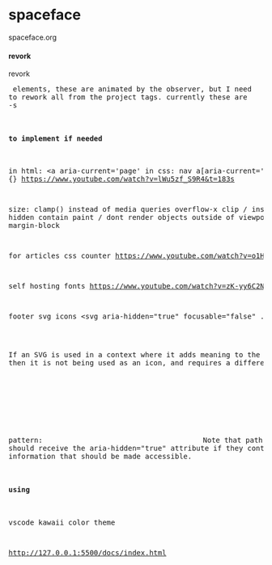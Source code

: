 # spaceface
spaceface.org





#### revork
revork <pre> elements, these are animated by the observer, but I need to rework all from the project tags. currently these are <article>-s


#### to implement if needed
in html: <a aria-current='page'
in css: nav a[aria-current='page'] {}
https://www.youtube.com/watch?v=lWu5zf_S9R4&t=183s

size: clamp() instead of media queries
overflow-x clip / instead of hidden
contain paint / dont render objects outside of viewport
margin-block

for articles
css counter
https://www.youtube.com/watch?v=o1HzOJfgugE&t=597s

self hosting fonts
https://www.youtube.com/watch?v=zK-yy6C2Nck

footer
svg
icons
<svg aria-hidden="true" focusable="false" ...>
    <!-- child elements of the inline SVG would go here -->
</svg>

If an SVG is used in a context where it adds meaning to the content then it is not being used as an icon, and requires a different markup pattern:
<svg role="img" focusable="false">
    <title>Accessible Name</title>
     <!-- child elements of the inline SVG would go here -->
</svg>
Note that path and any other direct child elements of the SVG should receive the aria-hidden="true" attribute if they contain no information that should be made accessible.


#### using
vscode kawaii color theme




http://127.0.0.1:5500/docs/index.html

